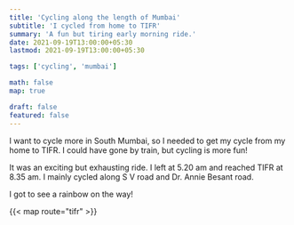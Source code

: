 ```yaml
---
title: 'Cycling along the length of Mumbai'
subtitle: 'I cycled from home to TIFR'
summary: 'A fun but tiring early morning ride.'
date: 2021-09-19T13:00:00+05:30
lastmod: 2021-09-19T13:00:00+05:30

tags: ['cycling', 'mumbai']

math: false
map: true

draft: false
featured: false
---
```


I want to cycle more in South Mumbai, so I needed to get my cycle from my home to TIFR. I could have gone by train, but cycling is more fun!

It was an exciting but exhausting ride. I left at 5.20 am and reached TIFR at 8.35 am. I mainly cycled along S V road and Dr. Annie Besant road.

I got to see a rainbow on the way!

{{< map route="tifr" >}}
